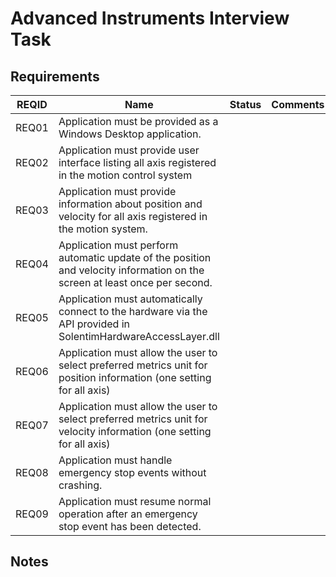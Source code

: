# Advanced Instruments Interview Task

## Requirements

|REQID|Name|Status|Comments|
|-|-|-|-|
|REQ01| Application must be provided as a Windows Desktop application.|  |  |
|REQ02| Application must provide user interface listing all axis registered in the motion control system|  |  |
|REQ03| Application must provide information about position and velocity for all axis registered in the motion system.|  |  |
|REQ04| Application must perform automatic update of the position and velocity information on the screen at least once per second.|  |  |
|REQ05| Application must automatically connect to the hardware via the API provided in SolentimHardwareAccessLayer.dll|  |  |
|REQ06| Application must allow the user to select preferred metrics unit for position information (one setting for all axis)|  |  |
|REQ07| Application must allow the user to select preferred metrics unit for velocity information (one setting for all axis)|  |  |
|REQ08| Application must handle emergency stop events without crashing.|  |  |
|REQ09| Application must resume normal operation after an emergency stop event has been detected.|  |  |


## Notes
